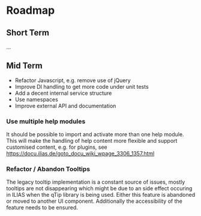 # Roadmap

## Short Term

...

## Mid Term

- Refactor Javascript, e.g. remove use of jQuery
- Improve DI handling to get more code under unit tests
- Add a decent internal service structure
- Use namespaces
- Improve external API and documentation

### Use multiple help modules

It should be possible to import and activate more than one help module. This will make the handling of help content more flexible and support customised content, e.g. for plugins, see https://docu.ilias.de/goto_docu_wiki_wpage_3306_1357.html

### Refactor / Abandon Tooltips

The legacy tooltip implementation is a constant source of issues, mostly tooltips are not disappearing which might be due to an side effect occuring in ILIAS when the qTip library is being used. Either this feature is abandoned or moved to another UI component. Additionally the accessibility of the feature needs to be ensured.